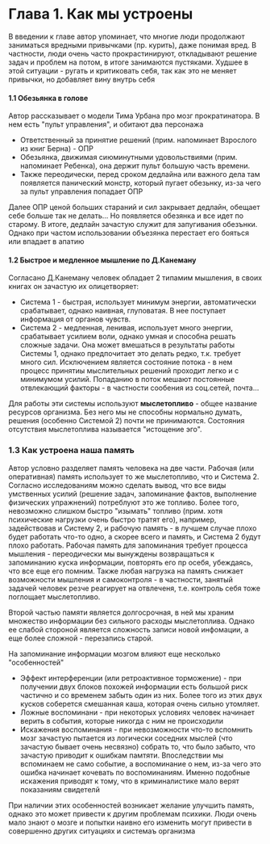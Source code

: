 # Глава 1. Как мы устроены

В введении к главе автор упоминает, что многие люди продолжают заниматься вредными привычками (пр. курить), даже понимая вред.
В частности, люди очень часто прокрастинируют, откладывают решение задач и проблем на потом, в итоге занимаются пустяками. Худшее в этой ситуации - ругать и критиковать себя,
так как это не меняет привычки, но добавляет вину внутрь себя

#### 1.1 Обезьянка в голове
Автор рассказывает о модели Тима Урбана про мозг прократинатора. В нем есть "пульт управления", и обитают два персонажа
* Ответственный за принятие решений (прим. напоминает Взрослого из книг Берна) - ОПР
* Обезьянка, движимая сиюминутными удовольствиями (прим. напоминает Ребенка), она держит пульт большую часть времени.
* Также переодически, перед сроком дедлайна или важного дела там появляется панический монстр, который пугает обезьнку, из-за чего за пульт управления попадает ОПР

Далее ОПР ценой больших стараний и сил закрывает дедлайн, обещает себе больше так не делать... Но появляется обезянка и все идет по старому.
В итоге, дедлайн зачастую служит для запугивания обезънки. Однако при частом использовании объезянка перестает его бояться или впадает в апатию

#### 1.2 Быстрое и медленное мышление по Д.Канеману
Согласано Д.Канеману человек обладает 2 типамим мышления, в своих книгах он зачастую их олицетворяет:
* Система 1 - быстрая, использует минимум энергии, автоматически срабатывает, однако наивная, глуповатая. В нее поступает информация от органов чувств.
* Система 2 - медленная, ленивая, использует много энергии, срабатывает усилием воли, однако умная и способна решать сложные задачи. Она может вмешаться в результаты работы Системы 1, однако предпочитает это делать редко, т.к. требует много сил. Исключением является состояние потока - в нем процесс принятиы мыслительных решений проходит легко и с минимумом усилий.
Попаданию в поток мешают постоянные отвлекающий факторы - в частности сообения из соц.сетей, почта...

Для работы эти системы используют **мыслетопливо** - общее название ресурсов организма. Без него мы не способны нормально думать, решения (особенно Системой 2) почти не принимаются. 
Состояния отсутствия мыслетоплива называется "истощение эго".

### 1.3 Как устроена наша память
Автор условно разделяет память человека на две части.
Рабочая (или оперативная) память использует то же мыслетопливо, что и Система 2. Согласно исследованиям можно сделать вывод, что все виды умственных усилий (решение задач, запоминание фактов, выполнение физических упражнений) потреблуют это же топливо.
Более того, невозможно слишком быстро "изымать" топливо (прим. хотя психические нагрузки очень быстро тратят его), например, задействовав и Систему 2, и рабочую память - в лучшем случае плохо будет работать что-то одно, а скорее всего и память, и Система 2 будут плохо работать.
Рабочая память для запоминания требует процесса мышления - переодически мы вынуждены возвращаться к запоминанию куска информации, повторять его пр осебя, убеждаясь, что все еще его помним.
Также любая нагрузка на память снижает возможности мышления и самоконтроля - в частности, занятый задачей человек резче реагирует на отвлеченя, т.е. контроль себя тоже поглощает мыслетопливо.

Второй частью памяти является долгосрочная, в ней мы храним множество информации без сильного расходы мыслетоплива. Однако ее слабой стороной является сложность записи новой инфомации, а еще более сложной - перезапись старой.

На запоминание информации мозгом влияют еще несколько "особенностей"
* Эффект интерференции (или ретроактивное торможение) - при получении двух блоков похожей информации есть большой риск частично и со временем забыть один из них. Более того из этих двух кусков соберется смешанная каша, которая очень сильно утомляет.
* Ложные воспоминани - при некоторых условиях человек начинает верить в события, которые никогда с ним не происходили
* Искажения воспоминания - при невозможности что-то вспомнить мозг зачастую пытается из логически соседних мыслей (что зачастую бывает очень несвязно) собрать то, что было забыто, что зачастую приводит к ошибкам памтяти. Впоследствии мы вспоминаем не само событие, а воспоминание о нем, из-за чего это ошибка начинает кочевать по воспоминаниям. Именно подобные искажения приводят к тому, что в криминалистике мало верят показаниям свидетелй

При наличии этих особенностей возникает желание улучшить память, однако это может привести к другим проблемам психики. Люди очень мало знают о мозге и попытки наивно его изменить могут привести в совершенно других ситуациях и системаъ организма

